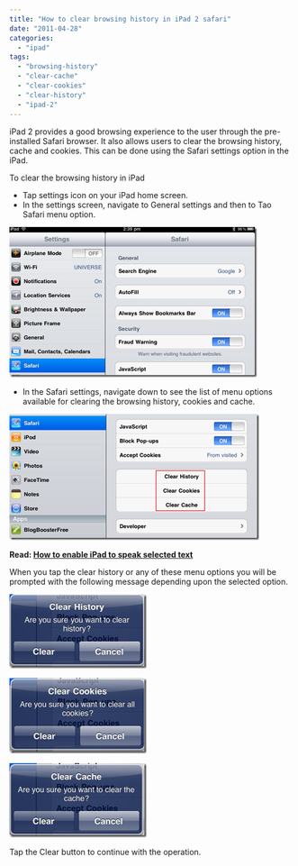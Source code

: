 ```yaml
---
title: "How to clear browsing history in iPad 2 safari"
date: "2011-04-28"
categories: 
  - "ipad"
tags: 
  - "browsing-history"
  - "clear-cache"
  - "clear-cookies"
  - "clear-history"
  - "ipad-2"
---
```


iPad 2 provides a good browsing experience to the user through the pre-installed Safari browser. It also allows users to clear the browsing history, cache and cookies. This can be done using the Safari settings option in the iPad.

To clear the browsing history in iPad

- Tap settings icon on your iPad home screen.
- In the settings screen, navigate to General settings and then to Tao Safari menu option.

[![image](images/2_image_thumb80.png "image")](http://blogmines.com/blog/wp-content/uploads/2011/04/image78.png)

- In the Safari settings, navigate down to see the list of menu options available for clearing the browsing history, cookies and cache.

[![image](images/2_image_thumb81.png "image")](http://blogmines.com/blog/wp-content/uploads/2011/04/image79.png)

**Read: [How to enable iPad to speak selected text](http://blogmines.com/blog/2013/08/22/how-to-enable-ipad-to-speak-selected-text/ "How to enable iPad to speak selected text")**

When you tap the clear history or any of these menu options you will be prompted with the following message depending upon the selected option.

[![image](images/2_image_thumb82.png "image")](http://blogmines.com/blog/wp-content/uploads/2011/04/image80.png)

[![image](images/1_image_thumb83.png "image")](http://blogmines.com/blog/wp-content/uploads/2011/04/image81.png)

[![image](images/1_image_thumb84.png "image")](http://blogmines.com/blog/wp-content/uploads/2011/04/image82.png)

Tap the Clear button to continue with the operation.

